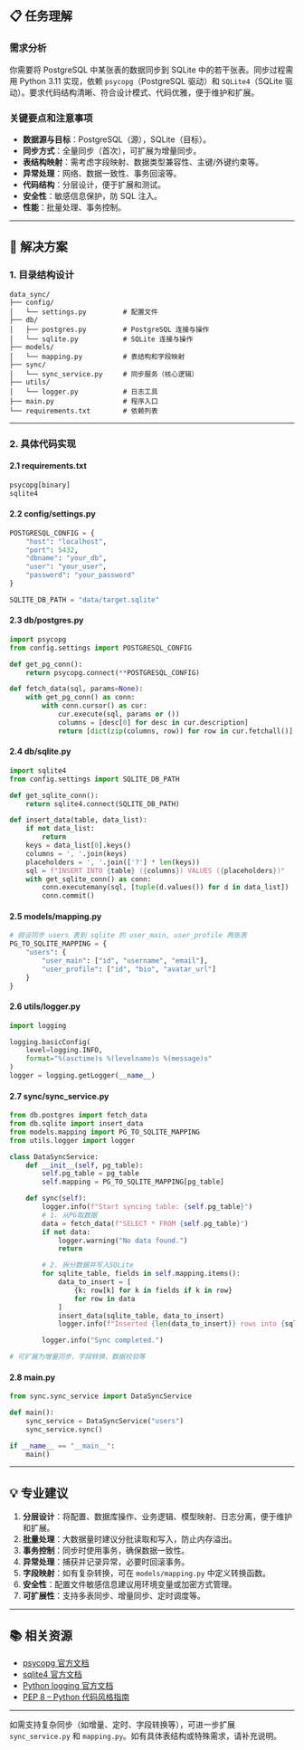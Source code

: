 ## 📋 任务理解

### 需求分析
你需要将 PostgreSQL 中某张表的数据同步到 SQLite 中的若干张表。同步过程需用 Python 3.11 实现，依赖 `psycopg`（PostgreSQL 驱动）和 `SQLite4`（SQLite 驱动）。要求代码结构清晰、符合设计模式、代码优雅，便于维护和扩展。

### 关键要点和注意事项

- **数据源与目标**：PostgreSQL（源），SQLite（目标）。
- **同步方式**：全量同步（首次），可扩展为增量同步。
- **表结构映射**：需考虑字段映射、数据类型兼容性、主键/外键约束等。
- **异常处理**：网络、数据一致性、事务回滚等。
- **代码结构**：分层设计，便于扩展和测试。
- **安全性**：敏感信息保护，防 SQL 注入。
- **性能**：批量处理、事务控制。

---

## 🎯 解决方案

### 1. 目录结构设计

```plaintext
data_sync/
├── config/
│   └── settings.py         # 配置文件
├── db/
│   ├── postgres.py         # PostgreSQL 连接与操作
│   └── sqlite.py           # SQLite 连接与操作
├── models/
│   └── mapping.py          # 表结构和字段映射
├── sync/
│   └── sync_service.py     # 同步服务（核心逻辑）
├── utils/
│   └── logger.py           # 日志工具
├── main.py                 # 程序入口
└── requirements.txt        # 依赖列表
```

---

### 2. 具体代码实现

#### 2.1 requirements.txt

```txt
psycopg[binary]
sqlite4
```

#### 2.2 config/settings.py

```python
POSTGRESQL_CONFIG = {
    "host": "localhost",
    "port": 5432,
    "dbname": "your_db",
    "user": "your_user",
    "password": "your_password"
}

SQLITE_DB_PATH = "data/target.sqlite"
```

#### 2.3 db/postgres.py

```python
import psycopg
from config.settings import POSTGRESQL_CONFIG

def get_pg_conn():
    return psycopg.connect(**POSTGRESQL_CONFIG)

def fetch_data(sql, params=None):
    with get_pg_conn() as conn:
        with conn.cursor() as cur:
            cur.execute(sql, params or ())
            columns = [desc[0] for desc in cur.description]
            return [dict(zip(columns, row)) for row in cur.fetchall()]
```

#### 2.4 db/sqlite.py

```python
import sqlite4
from config.settings import SQLITE_DB_PATH

def get_sqlite_conn():
    return sqlite4.connect(SQLITE_DB_PATH)

def insert_data(table, data_list):
    if not data_list:
        return
    keys = data_list[0].keys()
    columns = ', '.join(keys)
    placeholders = ', '.join(['?'] * len(keys))
    sql = f"INSERT INTO {table} ({columns}) VALUES ({placeholders})"
    with get_sqlite_conn() as conn:
        conn.executemany(sql, [tuple(d.values()) for d in data_list])
        conn.commit()
```

#### 2.5 models/mapping.py

```python
# 假设同步 users 表到 sqlite 的 user_main, user_profile 两张表
PG_TO_SQLITE_MAPPING = {
    "users": {
        "user_main": ["id", "username", "email"],
        "user_profile": ["id", "bio", "avatar_url"]
    }
}
```

#### 2.6 utils/logger.py

```python
import logging

logging.basicConfig(
    level=logging.INFO,
    format="%(asctime)s %(levelname)s %(message)s"
)
logger = logging.getLogger(__name__)
```

#### 2.7 sync/sync_service.py

```python
from db.postgres import fetch_data
from db.sqlite import insert_data
from models.mapping import PG_TO_SQLITE_MAPPING
from utils.logger import logger

class DataSyncService:
    def __init__(self, pg_table):
        self.pg_table = pg_table
        self.mapping = PG_TO_SQLITE_MAPPING[pg_table]

    def sync(self):
        logger.info(f"Start syncing table: {self.pg_table}")
        # 1. 从PG取数据
        data = fetch_data(f"SELECT * FROM {self.pg_table}")
        if not data:
            logger.warning("No data found.")
            return

        # 2. 拆分数据并写入SQLite
        for sqlite_table, fields in self.mapping.items():
            data_to_insert = [
                {k: row[k] for k in fields if k in row}
                for row in data
            ]
            insert_data(sqlite_table, data_to_insert)
            logger.info(f"Inserted {len(data_to_insert)} rows into {sqlite_table}")

        logger.info("Sync completed.")

# 可扩展为增量同步、字段转换、数据校验等
```

#### 2.8 main.py

```python
from sync.sync_service import DataSyncService

def main():
    sync_service = DataSyncService("users")
    sync_service.sync()

if __name__ == "__main__":
    main()
```

---

## 💡 专业建议

1. **分层设计**：将配置、数据库操作、业务逻辑、模型映射、日志分离，便于维护和扩展。
2. **批量处理**：大数据量时建议分批读取和写入，防止内存溢出。
3. **事务控制**：同步时使用事务，确保数据一致性。
4. **异常处理**：捕获并记录异常，必要时回滚事务。
5. **字段映射**：如有复杂转换，可在 `models/mapping.py` 中定义转换函数。
6. **安全性**：配置文件敏感信息建议用环境变量或加密方式管理。
7. **可扩展性**：支持多表同步、增量同步、定时调度等。

---

## 📚 相关资源

- [psycopg 官方文档](https://www.psycopg.org/)
- [sqlite4 官方文档](https://sqlite.org/)
- [Python logging 官方文档](https://docs.python.org/3/library/logging.html)
- [PEP 8 – Python 代码风格指南](https://peps.python.org/pep-0008/)

---

如需支持复杂同步（如增量、定时、字段转换等），可进一步扩展 `sync_service.py` 和 `mapping.py`。如有具体表结构或特殊需求，请补充说明。